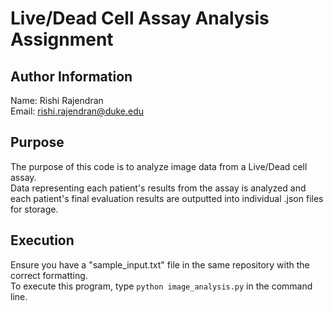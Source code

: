 # Live/Dead Cell Assay Analysis Assignment

## Author Information
Name: Rishi Rajendran  
Email: rishi.rajendran@duke.edu

## Purpose
The purpose of this code is to analyze image data from a Live/Dead cell assay.  
Data representing each patient's results from the assay is analyzed and
each patient's final evaluation results are outputted into individual .json files for storage.

## Execution
Ensure you have a "sample_input.txt" file in the same repository with the correct formatting.  
To execute this program, type  `python image_analysis.py`  in the command line.